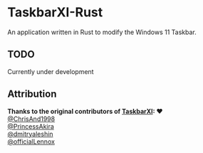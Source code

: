 # TaskbarXI-Rust

An application written in Rust to modify the Windows 11 Taskbar.

## TODO

Currently under development

## Attribution

**Thanks to the original contributors of [TaskbarXI](https://github.com/ChrisAnd1998/TaskbarXI): ❤️**  
[@ChrisAnd1998](https://github.com/ChrisAnd1998)  
[@PrincessAkira](https://github.com/PrincessAkira)  
[@dmitryaleshin](https://github.com/dmitryaleshin)  
[@officialLennox](https://github.com/officialLennox)

